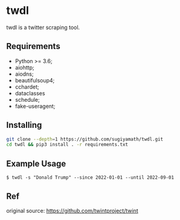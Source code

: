 # twdl

twdl is a twitter scraping tool.

## Requirements
- Python >= 3.6;
- aiohttp;
- aiodns;
- beautifulsoup4;
- cchardet;
- dataclasses
- schedule;
- fake-useragent;

## Installing

```bash
git clone --depth=1 https://github.com/sugiyamath/twdl.git
cd twdl && pip3 install . -r requirements.txt
```

## Example Usage

```
$ twdl -s "Donald Trump" --since 2022-01-01 --until 2022-09-01
```

## Ref
original source: https://github.com/twintproject/twint
